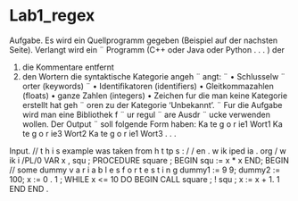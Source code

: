 # Lab1_regex
Aufgabe. Es wird ein Quellprogramm gegeben (Beispiel auf der nachsten Seite). Verlangt wird ein ¨
Programm (C++ oder Java oder Python . . . ) der
1. die Kommentare entfernt
2. den Wortern die syntaktische Kategorie angeh ¨ angt: ¨
• Schlusselw ¨ orter (keywords) ¨
• Identifikatoren (identifiers)
• Gleitkommazahlen (floats)
• ganze Zahlen (integers)
• Zeichen fur die man keine Kategorie erstellt hat geh ¨ oren zu der Kategorie ‘Unbekannt’. ¨
Fur die Aufgabe wird man eine Bibliothek f ¨ ur regul ¨ are Ausdr ¨ ucke verwenden wollen. Der Output ¨
soll folgende Form haben:
Ka te g o r ie1 Wort1
Ka te g o r ie3 Wort2
Ka te g o r ie1 Wort3
. . .


Input.
// t h i s example was taken from h t tp s : / / en . w ik iped ia . org / w ik i /PL/0
VAR x , squ ;
PROCEDURE square ;
BEGIN
squ := x * x
END;
BEGIN
// some dummy v a r i a b l e s f o r t e s t i n g
dummy1 := 9 9;
dummy2 := 100;
x := 0 . 1 ;
WHILE x <= 10 DO
BEGIN
CALL square ;
! squ ;
x := x + 1. 1
END
END
.
